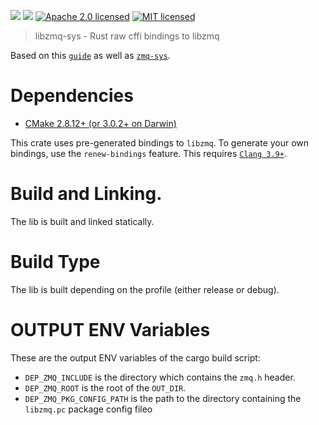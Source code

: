 [![](https://img.shields.io/crates/v/libzmq-sys.svg)][crates-io]
[![](https://docs.rs/libzmq-sys/badge.svg)][api-docs]
[![Apache 2.0 licensed](https://img.shields.io/badge/license-Apache2.0-blue.svg)](./LICENSE-APACHE)
[![MIT licensed](https://img.shields.io/badge/license-MIT-blue.svg)](./LICENSE-MIT)

> libzmq-sys - Rust raw cffi bindings to libzmq

Based on this [`guide`](https://kornel.ski/rust-sys-crate) as well as [`zmq-sys`].

# Dependencies
* [CMake 2.8.12+ (or 3.0.2+ on Darwin)](https://github.com/zeromq/libzmq/blob/de4d69f59788fed86bcb0f610723c5acd486a7da/CMakeLists.txt#L7)

This crate uses pre-generated bindings to `libzmq`. To generate your own
bindings, use the `renew-bindings` feature. This requires [`Clang 3.9+`].

# Build and Linking.
The lib is built and linked statically.

# Build Type
The lib is built depending on the profile (either release or debug).

# OUTPUT ENV Variables
These are the output ENV variables of the cargo build script:
* `DEP_ZMQ_INCLUDE` is the directory which contains the `zmq.h` header.
* `DEP_ZMQ_ROOT` is the root of the `OUT_DIR`.
* `DEP_ZMQ_PKG_CONFIG_PATH` is the path to the directory
    containing the `libzmq.pc` package config fileo

[`guide`]: https://kornel.ski/rust-sys-crate
[`zmq-sys`]: https://github.com/erickt/rust-zmq/tree/master/zmq-sys
[crates-io]: https://crates.io/crates/libzmq-sys
[api-docs]: https://docs.rs/libzmq-sys
[`Clang 3.9+`]: https://rust-lang.github.io/rust-bindgen/requirements.html

